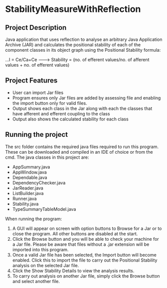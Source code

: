 # StabilityMeasureWithReflection

## Project Description
Java application that uses reflection to analyse an arbitrary Java Application Archive (JAR) and calculates the positional stability of each of the component classes in its object graph using the Positional Stability formula: 

...I = Ce/Ca+Ce 
---> Stability = (no. of efferent values/no. of afferent values + no. of efferent values)

## Project Features
* User can import Jar files
* Program ensures only Jar files are added by assessing file and enabling the import button only for valid files.
* Output shows each class in the Jar along with each the classes that have afferent and efferent coupling to the class
* Output also shows the calculated stability for each class

## Running the project
The src folder contains the required java files required to run this program.  These can be downloaded and compiled in an IDE of choice or from the cmd.  The java classes in this project are:

* AppSummary.java
* AppWindow.java
* Dependable.java
* DependencyChecker.java
* JarReader.java
* ListBuilder.java
* Runner.java
* Stability.java
* TypeSummaryTableModel.java

When running the program:

1. A GUI will appear on screen with option buttons to Browse for a Jar or to close the program.  All other buttons are disabled at the start.
2. Click the Browse button and you will be able to check your machine for a Jar file.  Please be aware that files without a .jar extension will be imported into this program.
3. Once a valid Jar file has been selected, the Import button will become enabled.  Click this to import the file to carry out the Positional Stability analysis on the selected Jar file.
4. Click the Show Stability Details to view the analysis results.
5. To carry out analysis on another Jar file, simply click the Browse button and select another file.


